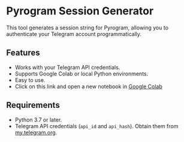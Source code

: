 # Pyrogram Session Generator

This tool generates a session string for Pyrogram, allowing you to authenticate your Telegram account programmatically.

## Features
- Works with your Telegram API credentials.
- Supports Google Colab or local Python environments.
- Easy to use.
- Click on this link and open a new notebook in <a href="https://colab.research.google.com/" target="_blank">Google Colab</a>

## Requirements
- Python 3.7 or later.
- Telegram API credentials (`api_id` and `api_hash`). Obtain them from [my.telegram.org](https://my.telegram.org).
